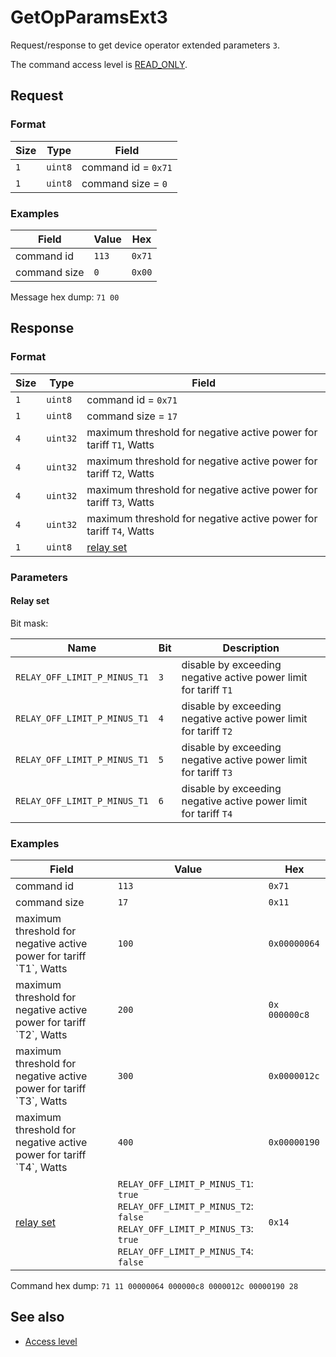 # GetOpParamsExt3

Request/response to get device operator extended parameters `3`.

The command access level is [READ_ONLY](../basics.md#command-access-level).


## Request

### Format

| Size | Type    | Field               |
| ---- | ------- | ------------------- |
| `1`  | `uint8` | command id = `0x71` |
| `1`  | `uint8` | command size = `0`  |

### Examples

| Field        | Value | Hex    |
| ------------ | ----- | ------ |
| command id   | `113` | `0x71` |
| command size | `0`   | `0x00` |

Message hex dump: `71 00`


## Response

### Format

| Size | Type     | Field                                                              |
| ---- | -------- | ------------------------------------------------------------------ |
| `1`  | `uint8`  | command id = `0x71`                                                |
| `1`  | `uint8`  | command size = `17`                                                |
| `4`  | `uint32` | maximum threshold for negative active power for tariff `T1`, Watts |
| `4`  | `uint32` | maximum threshold for negative active power for tariff `T2`, Watts |
| `4`  | `uint32` | maximum threshold for negative active power for tariff `T3`, Watts |
| `4`  | `uint32` | maximum threshold for negative active power for tariff `T4`, Watts |
| `1`  | `uint8`  | [relay set](#relay-set)                                            |

### Parameters

#### Relay set

Bit mask:

| Name                         | Bit | Description                                                      |
| ---------------------------- | --- | ---------------------------------------------------------------- |
| `RELAY_OFF_LIMIT_P_MINUS_T1` | `3` | disable by exceeding negative active power limit for tariff `T1` |
| `RELAY_OFF_LIMIT_P_MINUS_T1` | `4` | disable by exceeding negative active power limit for tariff `T2` |
| `RELAY_OFF_LIMIT_P_MINUS_T1` | `5` | disable by exceeding negative active power limit for tariff `T3` |
| `RELAY_OFF_LIMIT_P_MINUS_T1` | `6` | disable by exceeding negative active power limit for tariff `T4` |

### Examples

<table>
  <thead>
    <tr>
      <th>Field</th>
      <th>Value</th>
      <th>Hex</th>
    </tr>
  </thead>
  <tbody>
    <tr>
      <td>command id</td>
      <td><code>113</code></td>
      <td><code>0x71</code></td>
    </tr>
    <tr>
      <td>command size</td>
      <td><code>17</code></td>
      <td><code>0x11</code></td>
    </tr>
    <tr>
      <td>maximum threshold for negative active power for tariff `T1`, Watts</td>
      <td><code>100</code></td>
      <td><code>0x00000064</code></td>
    </tr>
    <tr>
      <td>maximum threshold for negative active power for tariff `T2`, Watts</td>
      <td><code>200</code></td>
      <td><code>0x 000000c8</code></td>
    </tr>
    <tr>
      <td>maximum threshold for negative active power for tariff `T3`, Watts</td>
      <td><code>300</code></td>
      <td><code>0x0000012c</code></td>
    </tr>
    <tr>
      <td>maximum threshold for negative active power for tariff `T4`, Watts</td>
      <td><code>400</code></td>
      <td><code>0x00000190</code></td>
    </tr>
    <tr>
      <td>
        <a href="#relay-set">relay set</a>
      </td>
      <td>
        <code>RELAY_OFF_LIMIT_P_MINUS_T1</code>: <code>true</code><br>
        <code>RELAY_OFF_LIMIT_P_MINUS_T2</code>: <code>false</code><br>
        <code>RELAY_OFF_LIMIT_P_MINUS_T3</code>: <code>true</code><br>
        <code>RELAY_OFF_LIMIT_P_MINUS_T4</code>: <code>false</code>
      </td>
      <td><code>0x14</code></td>
    </tr>
  </tbody>
</table>

Command hex dump: `71 11 00000064 000000c8 0000012c 00000190 28`


## See also

* [Access level](../basics.md#command-access-level)
